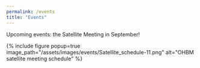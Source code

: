 ```yaml
---
permalink: /events
title: "Events"
---
```


Upcoming events: the Satellite Meeting in September!

{% include figure popup=true image_path="/assets/images/events/Satellite_schedule-11.png" alt="OHBM satellite meeting schedule" %}
